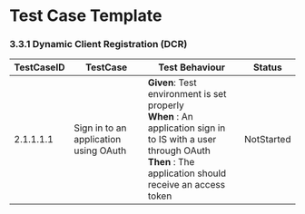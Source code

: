 # Test Case Template

### 3.3.1 Dynamic Client Registration (DCR) 

| TestCaseID | TestCase                                                        | Test Behaviour                                                                                                                                                                                            | Status    |
|------------|-----------------------------------------------------------------|-------------------------------------------------------------------------------------------------------------------------------------------------------------------------------------------------------|---------------|
| 2.1.1.1.1    | Sign in to an application using OAuth             | **Given**: Test environment is set properly</br> **When** : An application sign in to IS with a user through OAuth</br> **Then** : The application should receive an access token      | NotStarted     |
